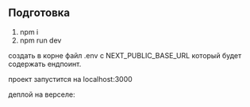 ## Подготовка

1. npm i
2. npm run dev

создать в корне файл .env с NEXT_PUBLIC_BASE_URL который будет содержать ендпоинт.

проект запустится на localhost:3000

деплой на верселе:
